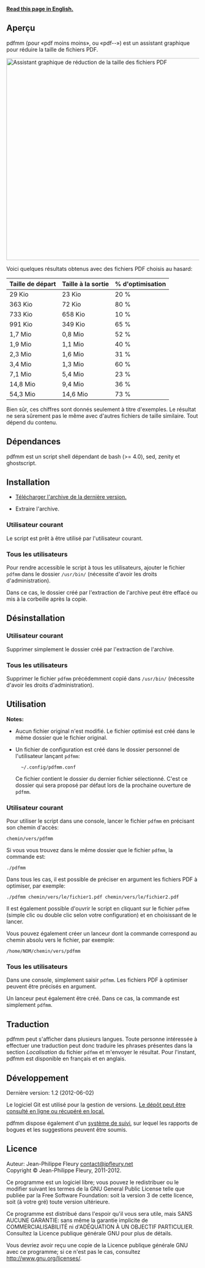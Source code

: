 <p lang="en"><strong><a hreflang="en" href="http://www.jpfleury.net/en/software/pdfmm.php">Read this page in English.</a></strong></p>

## Aperçu

pdfmm (pour «pdf moins moins», ou «pdf--») est un assistant graphique pour réduire la taille de fichiers PDF.

<img src="http://jpfleury.indefero.net/p/pdfmm/source/tree/master/doc/exemple1-fr.png" width="683" height="526" alt="Assistant graphique de réduction de la taille des fichiers PDF" />

Voici quelques résultats obtenus avec des fichiers PDF choisis au hasard:

| Taille de départ | Taille à la sortie | % d'optimisation |
| ---------------- | ------------------ | ---------------- |
| 29 Kio           | 23 Kio             | 20 %             |
| 363 Kio          | 72 Kio             | 80 %             |
| 733 Kio          | 658 Kio            | 10 %             |
| 991 Kio          | 349 Kio            | 65 %             |
| 1,7 Mio          | 0,8 Mio            | 52 %             |
| 1,9 Mio          | 1,1 Mio            | 40 %             |
| 2,3 Mio          | 1,6 Mio            | 31 %             |
| 3,4 Mio          | 1,3 Mio            | 60 %             |
| 7,1 Mio          | 5,4 Mio            | 23 %             |
| 14,8 Mio         | 9,4 Mio            | 36 %             |
| 54,3 Mio         | 14,6 Mio           | 73 %             |

Bien sûr, ces chiffres sont donnés seulement à titre d'exemples. Le résultat ne sera sûrement pas le même avec d'autres fichiers de taille similaire. Tout dépend du contenu.

## Dépendances

pdfmm est un script shell dépendant de bash (>= 4.0), sed, zenity et ghostscript.

## Installation

- [Télécharger l'archive de la dernière version.](http://jpfleury.indefero.net/p/pdfmm/source/download/master/)

- Extraire l'archive.

### Utilisateur courant

Le script est prêt à être utilisé par l'utilisateur courant.

### Tous les utilisateurs

Pour rendre accessible le script à tous les utilisateurs, ajouter le fichier `pdfmm` dans le dossier `/usr/bin/` (nécessite d'avoir les droits d'administration).

Dans ce cas, le dossier créé par l'extraction de l'archive peut être effacé ou mis à la corbeille après la copie.

## Désinstallation

### Utilisateur courant

Supprimer simplement le dossier créé par l'extraction de l'archive.

### Tous les utilisateurs

Supprimer le fichier `pdfmm` précédemment copié dans `/usr/bin/` (nécessite d'avoir les droits d'administration).

## Utilisation

**Notes:**

- Aucun fichier original n'est modifié. Le fichier optimisé est créé dans le même dossier que le fichier original.

- Un fichier de configuration est créé dans le dossier personnel de l'utilisateur lançant `pdfmm`:

		~/.config/pdfmm.conf

	Ce fichier contient le dossier du dernier fichier sélectionné. C'est ce dossier qui sera proposé par défaut lors de la prochaine ouverture de `pdfmm`.

### Utilisateur courant

Pour utiliser le script dans une console, lancer le fichier `pdfmm` en précisant son chemin d'accès:

	chemin/vers/pdfmm

Si vous vous trouvez dans le même dossier que le fichier `pdfmm`, la commande est:

	./pdfmm

Dans tous les cas, il est possible de préciser en argument les fichiers PDF à optimiser, par exemple:

	./pdfmm chemin/vers/le/fichier1.pdf chemin/vers/le/fichier2.pdf

Il est également possible d'ouvrir le script en cliquant sur le fichier `pdfmm` (simple clic ou double clic selon votre configuration) et en choisissant de le lancer.

Vous pouvez également créer un lanceur dont la commande correspond au chemin absolu vers le fichier, par exemple:

	/home/NOM/chemin/vers/pdfmm

### Tous les utilisateurs

Dans une console, simplement saisir `pdfmm`. Les fichiers PDF à optimiser peuvent être précisés en argument.

Un lanceur peut également être créé. Dans ce cas, la commande est simplement `pdfmm`.

## Traduction

pdfmm peut s'afficher dans plusieurs langues. Toute personne intéressée à effectuer une traduction peut donc traduire les phrases présentes dans la section *Localisation* du fichier `pdfmm` et m'envoyer le résultat. Pour l'instant, pdfmm est disponible en français et en anglais.

## Développement

Dernière version: 1.2 (2012-06-02)

Le logiciel Git est utilisé pour la gestion de versions. [Le dépôt peut être consulté en ligne ou récupéré en local.][git]

pdfmm dispose également d'un [système de suivi], sur lequel les rapports de bogues et les suggestions peuvent être soumis.

[git]: http://jpfleury.indefero.net/p/pdfmm/source/tree/master/
[système de suivi]: http://jpfleury.indefero.net/p/pdfmm/issues/

## Licence

Auteur: Jean-Philippe Fleury <contact@jpfleury.net>  
Copyright © Jean-Philippe Fleury, 2011-2012.

Ce programme est un logiciel libre; vous pouvez le redistribuer ou le
modifier suivant les termes de la GNU General Public License telle que
publiée par la Free Software Foundation: soit la version 3 de cette
licence, soit (à votre gré) toute version ultérieure.

Ce programme est distribué dans l'espoir qu'il vous sera utile, mais SANS
AUCUNE GARANTIE: sans même la garantie implicite de COMMERCIALISABILITÉ
ni d'ADÉQUATION À UN OBJECTIF PARTICULIER. Consultez la Licence publique
générale GNU pour plus de détails.

Vous devriez avoir reçu une copie de la Licence publique générale GNU avec
ce programme; si ce n'est pas le cas, consultez
<http://www.gnu.org/licenses/>.

